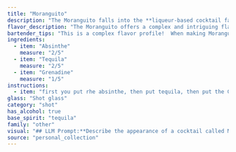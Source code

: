 ```yaml
---
title: "Moranguito"
description: "The Moranguito falls into the **liqueur-based cocktail family**, a category known for its vibrant flavors and often surprising combinations. This specific concoction, likely a modern invention, blends the herbal bitterness of absinthe, the agave spirit of tequila, and the sweet, fruity notes of grenadine, creating a unique and intriguing experience. "
flavor_description: "The Moranguito offers a complex and intriguing flavor profile. The Absinthe's anise and wormwood notes dance with the tequila's agave and spice, creating a base that is both herbaceous and earthy. Grenadine adds a sweet, tart, and fruity dimension, reminiscent of ripe berries. The interplay of sweet, bitter, and herbal creates a balanced and memorable cocktail that is both refreshing and stimulating. "
bartender_tips: "This is a complex flavor profile!  When making Moranguito, use high-quality absinthe for a strong anise flavor. Chill your tequila to enhance its smoothness and prevent the grenadine from diluting it too much.  Use a good quality grenadine, but be mindful of the sweetness it adds.  Start with a small amount and adjust to taste.  A good garnish is a sprig of fresh mint or a lime wheel. "
ingredients:
  - item: "Absinthe"
    measure: "2/5"
  - item: "Tequila"
    measure: "2/5"
  - item: "Grenadine"
    measure: "1/5"
instructions:
  - item: "first you put rhe absinthe, then put tequila, then put the Granadine syrup."
glass: "Shot glass"
category: "shot"
has_alcohol: true
base_spirit: "tequila"
family: "other"
visual: "## LLM Prompt:**Describe the appearance of a cocktail called Moranguito made with Absinthe, Tequila, and Grenadine.  Focus on the following:*** **Color:**  Is it clear, cloudy, or layered? What specific shades or hues are present? * **Texture:** Is it smooth, oily, or thick?  Are there any visible particles?* **Presentation:**  Is it served in a specific glass? What garnishes might be used?  Are there any other visual details that would enhance the overall aesthetic?**Remember to consider the distinct visual qualities of each ingredient:*** **Absinthe:** Green, often cloudy due to the thujone, might create a layered effect.* **Tequila:** Clear, but can take on a golden hue depending on the type.* **Grenadine:** Deep red, viscous, might create a distinct layer on top of the other ingredients.**Example:** The Moranguito presents a captivating visual. It's layered, with a base of clear tequila, topped by a vibrant emerald green layer of absinthe, and a final layer of rich crimson grenadine. The grenadine, viscous and slightly cloudy, appears to float atop the other layers, creating a distinct contrast in texture and color. "
source: "personal_collection"
---
```


